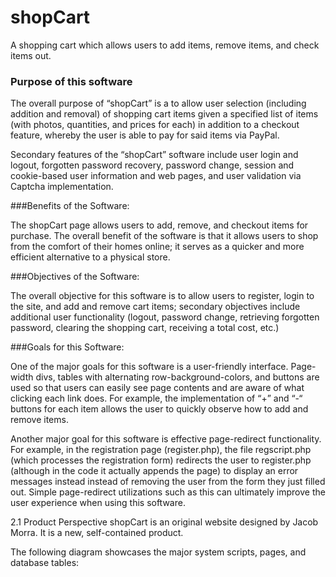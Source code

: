 # shopCart
A shopping cart which allows users to add items, remove items, and check items out.

### Purpose of this software

The overall purpose of “shopCart” is a to allow user selection (including addition and removal) of shopping cart items given a specified list of items (with photos, quantities, and prices for each) in addition to a checkout feature, whereby the user is able to pay for said items via PayPal.

Secondary features of the “shopCart” software include user login and logout, forgotten password recovery, password change, session and cookie-based user information and web pages, and user validation via Captcha implementation.

###Benefits of the Software:

The shopCart page allows users to add, remove, and checkout items for purchase. The overall benefit of the software is that it allows users to shop from the comfort of their homes online; it serves as a quicker and more efficient alternative to a physical store.

###Objectives of the Software:

The overall objective for this software is to allow users to register, login to the site, and add and remove cart items; secondary objectives include additional user functionality (logout, password change, retrieving forgotten password, clearing the shopping cart, receiving a total cost, etc.)

###Goals for this Software:

One of the major goals for this software is a user-friendly interface. Page-width divs, tables with alternating row-background-colors, and buttons are used so that users can easily see page contents and are aware of what clicking each link does. For example, the implementation of “+” and “-“ buttons for each item allows the user to quickly observe how to add and remove items.

Another major goal for this software is effective page-redirect functionality. For example, in the registration page (register.php), the file regscript.php (which processes the registration form) redirects the user to register.php (although in the code it actually appends the page) to display an error messages instead instead of removing the user from the form they just filled out. Simple page-redirect utilizations such as this can ultimately improve the user experience when using this software.

2.1	Product Perspective
shopCart is an original website designed by Jacob Morra. It is a new, self-contained product.

The following diagram showcases the major system scripts, pages, and database tables:

